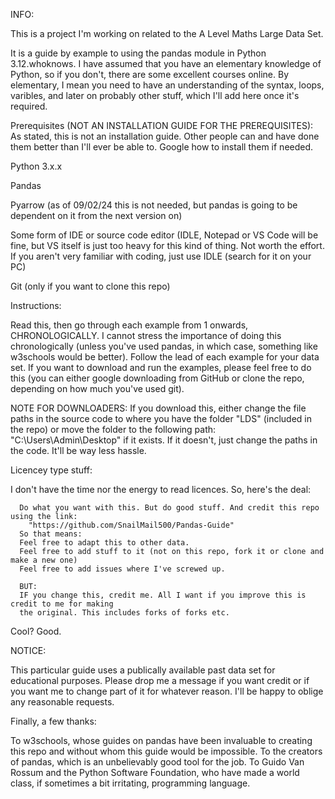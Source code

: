 INFO:

This is a project I'm working on related to the A Level Maths Large Data Set.

It is a guide by example to using the pandas module in Python 3.12.whoknows.
I have assumed that you have an elementary knowledge of Python, so if you don't,
there are some excellent courses online. By elementary, I mean you need to have 
an understanding of the syntax, loops, varibles, and later on probably other stuff, 
which I'll add here once it's required.

Prerequisites (NOT AN INSTALLATION GUIDE FOR THE PREREQUISITES):
As stated, this is not an installation guide. Other people can and have done them 
better than I'll ever be able to. Google how to install them if needed.

Python 3.x.x

Pandas

Pyarrow (as of 09/02/24 this is not needed, but pandas is going to be dependent on it
        from the next version on)

Some form of IDE or source code editor (IDLE, Notepad or VS Code will be fine, but VS
                                        itself is just too heavy for this kind of thing.
                                        Not worth the effort. If you aren't very familiar
                                        with coding, just use IDLE (search for it on your
                                        PC)

Git (only if you want to clone this repo)

Instructions:

Read this, then go through each example from 1 onwards, CHRONOLOGICALLY. I cannot
stress the importance of doing this chronologically (unless you've used pandas, in
which case, something like w3schools would be better).
Follow the lead of each example for your data set. If you want to download and run 
the examples, please feel free to do this (you can either google downloading from
GitHub or clone the repo, depending on how much you've used git).

NOTE FOR DOWNLOADERS:
If you download this, either change the file paths in the source code to where you have
the folder "LDS" (included in the repo) or move the folder to the following path:
      "C:\Users\Admin\Desktop"
if it exists. If it doesn't, just change the paths in the code. It'll be way less hassle.

Licencey type stuff:

I don't have the time nor the energy to read licences. So, here's the deal: 

      Do what you want with this. But do good stuff. And credit this repo using the link:
        "https://github.com/SnailMail500/Pandas-Guide"
      So that means:
      Feel free to adapt this to other data. 
      Feel free to add stuff to it (not on this repo, fork it or clone and make a new one)
      Feel free to add issues where I've screwed up.

      BUT:
      IF you change this, credit me. All I want if you improve this is credit to me for making
      the original. This includes forks of forks etc.

Cool? Good. 

NOTICE:

This particular guide uses a publically available past data set for educational 
purposes. Please drop me a message if you want credit or if you want me to change
part of it for whatever reason. I'll be happy to oblige any reasonable requests.

Finally, a few thanks:

To w3schools, whose guides on pandas have been invaluable to creating this repo and
without whom this guide would be impossible. 
To the creators of pandas, which is an unbelievably good tool for the job.
To Guido Van Rossum and the Python Software Foundation, who have made a world class, 
if sometimes a bit irritating, programming language.